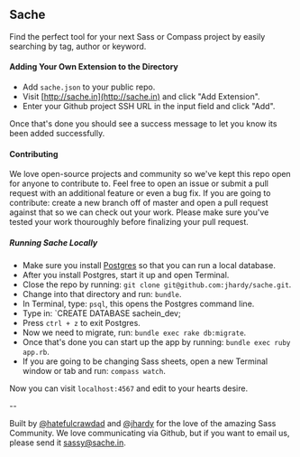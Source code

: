 Sache
---
Find the perfect tool for your next Sass or Compass project by easily searching by tag, author or keyword.


#### Adding Your Own Extension to the Directory

* Add `sache.json` to your public repo.
* Visit [http://sache.in](http://sache.in) and click "Add Extension".
* Enter your Github project SSH URL in the input field and click "Add".

Once that's done you should see a success message to let you know its been added successfully.


#### Contributing

We love open-source projects and community so we've kept this repo open for anyone to contribute to. Feel free to open an issue or submit a pull request with an additional feature or even a bug fix. If you are going to contribute: create a new branch off of master and open a pull request against that so we can check out your work. Please make sure you've tested your work thouroughly before finalizing your pull request.

##### Running Sache Locally

* Make sure you install [Postgres](http://postgresapp.com/) so that you can run a local database.
* After you install Postgres, start it up and open Terminal.
* Close the repo by running: `git clone git@github.com:jhardy/sache.git`.
* Change into that directory and run: `bundle`.
* In Terminal, type: `psql`, this opens the Postgres command line.
* Type in: `CREATE DATABASE sachein_dev;
* Press `ctrl + z` to exit Postgres.
* Now we need to migrate, run: `bundle exec rake db:migrate`.
* Once that's done you can start up the app by running: `bundle exec ruby app.rb`.
* If you are going to be changing Sass sheets, open a new Terminal window or tab and run: `compass watch`.

Now you can visit `localhost:4567` and edit to your hearts desire.

--

Built by [@hatefulcrawdad](https://github.com/hatefulcrawdad) and [@jhardy](https://github.com/jhardy) for the love of the amazing Sass Community. We love communicating via Github, but if you want to email us, please send it [sassy@sache.in](mailto:sassy@sache.in).
